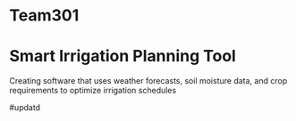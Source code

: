 # Team301

# Smart Irrigation Planning Tool

Creating software that uses weather forecasts, soil
moisture data, and crop requirements to optimize
irrigation schedules

#updatd
